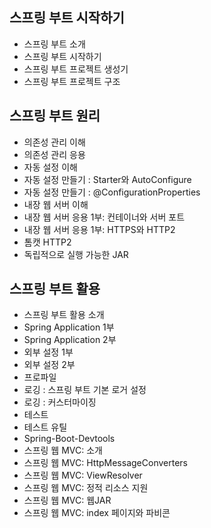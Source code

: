 ## 스프링 부트 시작하기

- 스프링 부트 소개
- 스프링 부트 시작하기
- 스프링 부트 프로젝트 생성기
- 스프링 부트 프로젝트 구조

## 스프링 부트 원리

- 의존성 관리 이해
- 의존성 관리 응용
- 자동 설정 이해
- 자동 설정 만들기 : Starter와 AutoConfigure
- 자동 설정 만들기 : @ConfigurationProperties
- 내장 웹 서버 이해
- 내장 웹 서버 응용 1부: 컨테이너와 서버 포트
- 내장 웹 서버 응용 1부: HTTPS와 HTTP2
- 톰캣 HTTP2
- 독립적으로 실행 가능한 JAR

## 스프링 부트 활용

- 스프링 부트 활용 소개
- Spring Application 1부
- Spring Application 2부
- 외부 설정 1부
- 외부 설정 2부
- 프로파일
- 로깅 : 스프링 부트 기본 로거 설정
- 로깅 : 커스터마이징
- 테스트
- 테스트 유틸
- Spring-Boot-Devtools
- 스프링 웹 MVC: 소개
- 스프링 웹 MVC: HttpMessageConverters
- 스프링 웹 MVC: ViewResolver
- 스프링 웹 MVC: 정적 리소스 지원
- 스프링 웹 MVC: 웹JAR
- 스프링 웹 MVC: index 페이지와 파비콘
